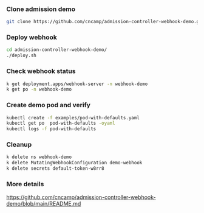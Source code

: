 ### Clone admission demo

```sh
git clone https://github.com/cncamp/admission-controller-webhook-demo.git
```

### Deploy webhook

```sh
cd admission-controller-webhook-demo/
./deploy.sh
```

### Check webhook status

```sh
k get deployment.apps/webhook-server -n webhook-demo
k get po -n webhook-demo
```

### Create demo pod and verify

```sh
kubectl create -f examples/pod-with-defaults.yaml
kubectl get po  pod-with-defaults -oyaml
kubectl logs -f pod-with-defaults
```

### Cleanup
```bash
k delete ns webhook-demo
k delete MutatingWebhookConfiguration demo-webhook
k delete secrets default-token-w8rr8
```

### More details

https://github.com/cncamp/admission-controller-webhook-demo/blob/main/README.md
